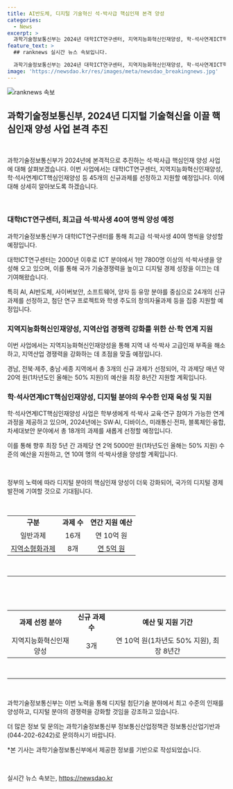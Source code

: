 ```yaml
---
title: AI반도체, 디지털 기술혁신 석·박사급 핵심인재 본격 양성
categories:
  - News
excerpt: >
  과학기술정보통신부는 2024년 대학ICT연구센터, 지역지능화혁신인재양성, 학·석사연계ICT핵심인재양성 사업으로 45개의 과제를 선정하고 극대화된 지원을 시작한다. 이에 따라 최고급 석·박사생을 연 40여 명씩 양성하여 디지털 분야의 국가 기술경쟁력과 경제 성장을 촉진하며, 첨단 연구 프로젝트와 학생 주도의 창의자율과제 등을 집중 지원하고 있다. AI, AI반도체, 사이버보안, 소프트웨어 등 유망 분야를 중심으로 선정된 24개의 신규 과제는 높은 실패 가능성과 물론 성공 시 초격차 기술력 확보와 경제적 파급효과를 기대한다.
feature_text: >
  ## ranknews 실시간 뉴스 속보입니다.

  과학기술정보통신부는 2024년 대학ICT연구센터, 지역지능화혁신인재양성, 학·석사연계ICT핵심인재양성 사업으로 45개의 과제를 선정하고 극대화된 지원을 시작한다. 이에 따라 최고급 석·박사생을 연 40여 명씩 양성하여 디지털 분야의 국가 기술경쟁력과 경제 성장을 촉진하며, 첨단 연구 프로젝트와 학생 주도의 창의자율과제 등을 집중 지원하고 있다. AI, AI반도체, 사이버보안, 소프트웨어 등 유망 분야를 중심으로 선정된 24개의 신규 과제는 높은 실패 가능성과 물론 성공 시 초격차 기술력 확보와 경제적 파급효과를 기대한다.
image: 'https://newsdao.kr/res/images/meta/newsdao_breakingnews.jpg'
---
```


<p><img src="https://newsdao.kr/res/images/meta/newsdao_breakingnews.jpg" alt="ranknews 속보" /></p>

<h2 data-ke-size="size26">과학기술정보통신부, 2024년 디지털 기술혁신을 이끌 핵심인재 양성 사업 본격 추진</h2>

<p data-ke-size="size16">&nbsp;</p>

<p>과학기술정보통신부가 2024년에 본격적으로 추진하는 석·박사급 핵심인재 양성 사업에 대해 살펴보겠습니다. 이번 사업에서는 대학ICT연구센터, 지역지능화혁신인재양성, 학·석사연계ICT핵심인재양성 등 45개의 신규과제를 선정하고 지원할 예정입니다. 이에 대해 상세히 알아보도록 하겠습니다.</p>

<p data-ke-size="size16">&nbsp;</p>

<h3 data-ke-size="size24">대학ICT연구센터, 최고급 석·박사생 40여 명씩 양성 예정</h3>

<p data-ke-size="size16">과학기술정보통신부가 대학ICT연구센터를 통해 최고급 석·박사생 40여 명씩을 양성할 예정입니다.</p>

<p data-ke-size="size16">대학ICT연구센터는 2000년 이후로 ICT 분야에서 1만 7800명 이상의 석·박사생을 양성해 오고 있으며, 이를 통해 국가 기술경쟁력을 높이고 디지털 경제 성장을 이끄는 데 기여해왔습니다.</p>

<p data-ke-size="size16">특히 AI, AI반도체, 사이버보안, 소프트웨어, 양자 등 유망 분야를 중심으로 24개의 신규 과제를 선정하고, 첨단 연구 프로젝트와 학생 주도의 창의자율과제 등을 집중 지원할 예정입니다.</p>

<h3 data-ke-size="size24">지역지능화혁신인재양성, 지역산업 경쟁력 강화를 위한 산·학 연계 지원</h3>

<p data-ke-size="size16">이번 사업에서는 지역지능화혁신인재양성을 통해 지역 내 석·박사 고급인재 부족을 해소하고, 지역산업 경쟁력을 강화하는 데 초점을 맞출 예정입니다.</p>

<p data-ke-size="size16">경남, 전북·제주, 충남·세종 지역에서 총 3개의 신규 과제가 선정되어, 각 과제당 매년 약 20억 원(1차년도인 올해는 50% 지원)의 예산을 최장 8년간 지원할 계획입니다.</p>

<h3 data-ke-size="size24">학·석사연계ICT핵심인재양성, 디지털 분야의 우수한 인재 육성 및 지원</h3>

<p data-ke-size="size16">학·석사연계ICT핵심인재양성 사업은 학부생에게 석·박사 교육·연구 참여가 가능한 연계과정을 제공하고 있으며, 2024년에는 SW·AI, 디바이스, 미래통신·전파, 블록체인·융합, 차세대보안 분야에서 총 18개의 과제를 새롭게 선정할 예정입니다.</p>

<p data-ke-size="size16">이를 통해 향후 최장 5년 간 과제당 연 2억 5000만 원(1차년도인 올해는 50% 지원) 수준의 예산을 지원하고, 연 10여 명의 석·박사생을 양성할 계획입니다.</p>

<p data-ke-size="size16">&nbsp;</p>

<p data-ke-size="size16">정부의 노력에 따라 디지털 분야의 핵심인재 양성이 더욱 강화되어, 국가의 디지털 경제 발전에 기여할 것으로 기대됩니다.</p>

<p data-ke-size="size16">&nbsp;</p>

<table>
    <tbody>
        <tr>
            <td style="text-align: center; height: 17px;"><b>구분</b></td>
            <td style="text-align: center; height: 17px;"><b>과제 수</b></td>
            <td style="text-align: center; height: 17px;"><b>연간 지원 예산</b></td>
        </tr>
        <tr>
            <td style="text-align: center; height: 17px;">일반과제</td>
            <td style="text-align: center; height: 17px;">16개</td>
            <td style="text-align: center; height: 17px;">연 10억 원</td>
        </tr>
        <tr>
            <td style="text-align: center; height: 17px;"><u>지역소형화과제</u></td>
            <td style="text-align: center; height: 17px;">8개</td>
            <td style="text-align: center; height: 17px;"><u>연 5억 원</u></td>
        </tr>
    </tbody>
</table>

<p data-ke-size="size16">&nbsp;</p>

<hr>

<p data-ke-size="size16">&nbsp;</p>

<p data-ke-size="size16">&nbsp;</p>

<table>
    <tbody>
        <tr>
            <td style="text-align: center;"><b>과제 선정 분야</b></td>
            <td style="text-align: center;"><b>신규 과제수</b></td>
            <td style="text-align: center;"><b>예산 및 지원 기간</b></td>
        </tr>
        <tr>
            <td style="text-align: center;">지역지능화혁신인재양성</td>
            <td style="text-align: center;">3개</td>
            <td style="text-align: center;">연 10억 원(1차년도 50% 지원), 최장 8년간</td>
        </tr>
    </tbody>
</table>

<p data-ke-size="size16">&nbsp;</p>

<hr>

<p data-ke-size="size16">&nbsp;</p>

<p data-ke-size="size16">과학기술정보통신부는 이번 노력을 통해 디지털 첨단기술 분야에서 최고 수준의 인재를 양성하고, 디지털 분야의 경쟁력을 강화할 것임을 강조하고 있습니다.</p>

<p data-ke-size="size16">더 많은 정보 및 문의는 과학기술정보통신부 정보통신산업정책관 정보통신산업기반과(044-202-6242)로 문의하시기 바랍니다.</p>

<p data-ke-size="size16">*본 기사는 과학기술정보통신부에서 제공한 정보를 기반으로 작성되었습니다.</p>

<p data-ke-size="size16">&nbsp;</p>
실시간 뉴스 속보는, <a href="https://newsdao.kr" rel="dofollow">https://newsdao.kr</a>


